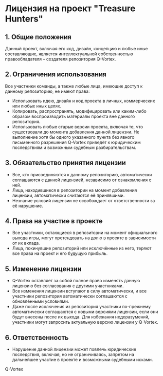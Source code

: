 # Лицензия на проект "Treasure Hunters"

## 1. Общие положения
Данный проект, включая его код, дизайн, концепцию и любые иные составляющие, является интеллектуальной собственностью правообладателя – создателя репозитория Q-Vortex.

## 2. Ограничения использования
Все участники команды, а также любые лица, имеющие доступ к данному репозиторию, не имеют права:
- Использовать идею, дизайн и код проекта в личных, коммерческих или любых иных целях.
- Копировать, распространять, модифицировать или каким-либо образом воспроизводить материалы проекта вне данного репозитория.
- Использовать любые старые версии проекта, включая те, что существовали до момента добавления данной лицензии.
Не выполнение хотя бы одного указанного пункта без явного письменного разрешения Q-Vortex приведёт к юридическим последствиям и возможным судебным разбирательствам.

## 3. Обязательство принятия лицензии
- Все, кто присоединяются к данному репозиторию, автоматически соглашаются с данной лицензией, независимо от ознакомления с ней.
- Лица, находившиеся в репозитории на момент добавления лицензии, автоматически считаются её принявшими.
- Незнание условий лицензии не освобождает от ответственности за её нарушение.

## 4. Права на участие в проекте
- Все участники, остающиеся в репозитории на момент официального выхода игры, могут претендовать на долю в проекте в зависимости от их вклада.
- Лица, покинувшие репозиторий или исключённые из него, теряют все права на проект и его будущую прибыль.

## 5. Изменение лицензии
- Q-Vortex оставляет за собой полное право изменять данную лицензию без согласования с другими участниками.
- Все изменения лицензии вступают в силу автоматически, и все участники репозитория автоматически соглашаются с обновлёнными условиями.
- Даже после исключения из репозитория участники по-прежнему автоматически соглашаются с новыми версиями лицензии, если они будут внесены после их выхода. Для избежания недоразумений, участники могут запросить актуальную версию лицензии у Q-Vortex.

## 6. Ответственность
- Нарушение данной лицензии может повлечь юридические последствия, включая, но не ограничиваясь, запретом на дальнейшее участие в проекте и возможными судебными исками.

Q-Vortex